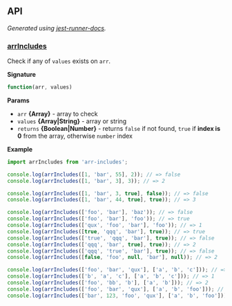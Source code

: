 <!-- docks-start -->

## API

_Generated using [jest-runner-docs](https://npmjs.com/package/jest-runner-docs)._

### [arrIncludes](./src/index.js#L34)

Check if any of `values` exists on `arr`.

**Signature**

```ts
function(arr, values)
```

**Params**

- `arr` **{Array}** - array to check
- `values` **{Array|String}** - array or string
- `returns` **{Boolean|Number}** - returns `false` if not found, `true` if **index is 0**
  from the array, otherwise `number` index

**Example**

```js
import arrIncludes from 'arr-includes';

console.log(arrIncludes([1, 'bar', 55], 2)); // => false
console.log(arrIncludes([1, 'bar', 3], 3)); // => 2

console.log(arrIncludes([1, 'bar', 3, true], false)); // => false
console.log(arrIncludes([1, 'bar', 44, true], true)); // => 3

console.log(arrIncludes(['foo', 'bar'], 'baz')); // => false
console.log(arrIncludes(['foo', 'bar'], 'foo')); // => true
console.log(arrIncludes(['qux', 'foo', 'bar'], 'foo')); // => 1
console.log(arrIncludes([true, 'qqq', 'bar'], true)); // => true
console.log(arrIncludes(['true', 'qqq', 'bar'], true)); // => false
console.log(arrIncludes(['qqq', 'bar', true], true)); // => 2
console.log(arrIncludes(['qqq', 'true', 'bar'], true)); // => false
console.log(arrIncludes([false, 'foo', null, 'bar'], null)); // => 2

console.log(arrIncludes(['foo', 'bar', 'qux'], ['a', 'b', 'c'])); // => false
console.log(arrIncludes(['b', 'a', 'c'], ['a', 'b', 'c'])); // => 1
console.log(arrIncludes(['foo', 'bb', 'b'], ['a', 'b'])); // => 2
console.log(arrIncludes(['foo', 'bar', 'qux'], ['a', 'b', 'foo'])); // => true
console.log(arrIncludes(['bar', 123, 'foo', 'qux'], ['a', 'b', 'foo'])); // => 2
```

<!-- docks-end -->
